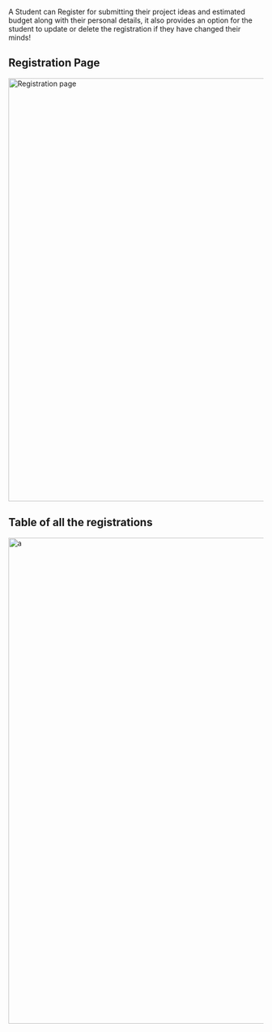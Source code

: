 A Student can Register for submitting their project ideas and estimated 
budget along with their personal details, it also provides an  option for
the student to update or delete the registration if they have changed
their minds!
## Registration Page
<img width="835" alt="Registration page" src="https://github.com/AasthaMehta/Registration_page/assets/106916133/172fbb96-57dd-4564-9b48-d2e5d6a50df9">

## Table of all the registrations
<img width="959" alt="a" src="https://github.com/AasthaMehta/Registration_page/assets/106916133/6ca59526-7989-4fce-a116-cf01e759a598">
